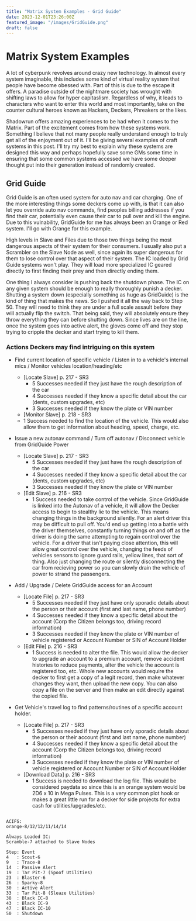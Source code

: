```yaml
---
title: "Matrix System Examples - Grid Guide"
date: 2023-12-01T23:26:00Z
featured_image: "/images/GridGuide.png"
draft: false
---
```


# Matrix System Examples

A lot of cyberpunk revolves around crazy new technology. In almost every system imaginable, this includes some kind of virtual reality system that people have become obessed with. Part of this is due to the escape it offers. A paradise outside of the nightmare society has wrought with shifting laws to allow for hyper capitaslism. Regardless of why, it leads to characters who want to enter this world and most importantly, take on the counter cultural heroes known as Hackers, Deckers, Phreakers or the likes.

Shadowrun offers amazing experiences to be had when it comes to the Matrix. Part of the excitement comes from how these systems work. Something I believe that not many people really understand enough to truly get all of the enjoyment out of it. I'll be giving several examples of craft systems in this post. I'll try my best to explain why these systems are designed this way and perhaps hopefully save some GMs some time in ensuring that some common systems accessed we have some deeper thought put into their generation instead of randomly created.

## Grid Guide
Grid Guide is an often used system for auto nav and car charging. One of the more interesting things some deckers come up with, is that it can also let you override auto nav commands, find peoples billing addresses if you find their car, potentially even cause their car to pull over and kill the engine. Due to this vulnability, GridGuide for me has always been an Orange or Red system. I'll go with Orange for this example.

High levels in Slave and Files due to those two things being the most dangerous aspects of their system for their consumers. I usually also put a Scrambler on the Slave Node as well, since again its super dangerous for them to lose control over that aspect of their system. The IC loaded by Grid Guide systems won't play. They will load more specialized IC geared directly to first finding their prey and then directly ending them. 

One thing I always consider is pushing back the shutdown phase. The IC on any given system should be enough to really thoroughly punish a decker. Shutting a system down (especially something as huge as GridGuide) is the kind of thing that makes the news. So I pushed it all the way back to Step 50. They will need to think they are under a full scale assault before they will actually flip the switch. That being said, they will absolutely ensure they throw everything they can before shutting down. Since lives are on the line, once the system goes into active alert, the gloves come off and they stop trying to cripple the decker and start trying to kill them.

### Actions Deckers may find intriguing on this system
 - Find current location of specific vehicle / Listen in to a vehicle's internal mics / Monitor vehicles location/heading/etc
   - [Locate Slave] p. 217 - SR3
     - 5 Successes needed if they just have the rough description of the car
     - 4 Successes needed if they know a specific detail about the car (dents, custom upgrades, etc)
     - 3 Successes needed if they know the plate or VIN number
   - [Monitor Slave] p. 218 - SR3
    - 1 Success needed to find the location of the vehicle. This would also allow them to get information about heading, speed, charge, etc.

 - Issue a new autonav command / Turn off autonav / Disconnect vehicle from GridGuide Power
   - [Locate Slave] p. 217 - SR3
     - 5 Successes needed if they just have the rough description of the car
     - 4 Successes needed if they know a specific detail about the car (dents, custom upgrades, etc)
     - 3 Successes needed if they know the plate or VIN number
   - [Edit Slave] p. 216 - SR3
     - 1 Success needed to take control of the vehicle. Since GridGuide is linked into the Autonav of a vehicle, it will allow the Decker access to begin to stealthy lie to the vehicle. This means changing things in the background silently. For an alert driver this may be difficult to pull off. You'd end up getting into a battle with the driver themselves, constantly turning things on and off as the driver is doing the same attempting to regain control over the vehicle. For a driver that isn't paying close attention, this will allow great control over the vehicle, changing the feeds of vehicles sensors to ignore guard rails, yellow lines, that sort of thing. Also just changing the route or silently disconnecting the car from recieving power so you can slowly drain the vehicle of power to strand the passengers. 

 - Add / Upgrade / Delete GridGuide access for an Account
   - [Locate File] p. 217 - SR3
     - 5 Successes needed if they just have only sporadic details about the person or their account (first and last name, phone number) 
     - 4 Successes needed if they know a specific detail about the account (Corp the Citizen belongs too, driving record information)
     - 3 Successes needed if they know the plate or VIN number of vehicle registered or Account Number or SIN of Account Holder
   - [Edit File] p. 216 - SR3
     - 1 Success is needed to alter the file. This would allow the decker to upgrade an account to a premium account, remove accident histories to reduce payments, alter the vehicle the account is registered too, etc. Whole new accounts would require the decker to first get a copy of a legit record, then make whatever changes they want, then upload the new copy. You can also copy a file on the server and then make an edit directly against the copied file. 

  - Get Vehicle's travel log to find patterns/routines of a specific account holder.
    - [Locate File] p. 217 - SR3
      - 5 Successes needed if they just have only sporadic details about the person or their account (first and last name, phone number) 
      - 4 Successes needed if they know a specific detail about the account (Corp the Citizen belongs too, driving record information)
      - 3 Successes needed if they know the plate or VIN number of vehicle registered or Account Number or SIN of Account Holder
    - [Download Data] p. 216 - SR3
      - 1 Success is needed to download the log file. This would be considered paydata so since this is an orange system would be 2D6 x 10 in Mega Pulses. This is a very common plot hook or makes a great little run for a decker for side projects for extra cash for utilities/upgrades/etc.
```text

ACIFS: 
orange-8/12/12/11/14/14

Always Loaded IC: 
Scramble-7 attached to Slave Nodes

Step: Event
4   : Scout-6
9   : Trace-8
14  : Passive Alert
19  : Tar Pit-7 (Spoof Utilities)
23  : Blaster-6
26  : Sparky-8
30  : Active Alert
33  : Tar Pit-8 (Sleaze Utilities)
38  : Black IC-8
43  : Black IC-9
47  : Black IC-10
50  : Shutdown 
```
